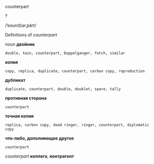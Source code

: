 counterpart

?

/ˈkoun(t)ərˌpärt/

Definitions of _counterpart_

noun
**двойник**

    double, twin, counterpart, Doppelganger, fetch, similar
**копия**

    copy, replica, duplicate, counterpart, carbon copy, reproduction
**дубликат**

    duplicate, counterpart, double, doublet, spare, tally
**противная сторона**

    counterpart
**точная копия**

    replica, carbon copy, dead ringer, ringer, counterpart, diplomatic copy
**что-либо, дополняющее другое**

    counterpart

_counterpart_
**коллега**, **контрагент**